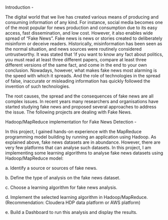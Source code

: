 Introduction - 

The digital world that we live has created various means of producing and consuming information of any kind. For instance, social media becomes one of the most 
popular for news production and consumption due to its easy access, fast dissemination, and low cost. However, it also enables wide spread of “Fake News”.
Fake news is news or stories created to deliberately misinform or deceive readers. Historically, misinformation has been seen as the normal situation, and news
sources were routinely considered untrustworthy. It was stated that ‘if you want to know any fact about politics, you must read at least three different papers,
compare at least three different versions of the same fact, and come in the end to your own conclusion. Nowadays, however, what makes fake news most alarming
is the speed with which it spreads. And the role of technologies in the spread of false, inaccurate or misleading information has quickly followed the invention of
such technologies.

The root causes, the spread and the consequences of fake news are all complex issues. In recent years many researchers and organisations have started studying
fake news and proposed several approaches to address the issue. The following projects are dealing with Fake News.

Hadoop/MapReduce implementation for Fake News Detection - 

In this project, I gained hands-on experience with the MapReduce programming model building by running an application using Hadoop. As explained above, fake news datasets are in abundance. However, there are very few platforms that can analyse such datasets. In this project, I am implementing some learning algorithms to analyse fake news datasets using Hadoop/MapReduce model:

a. Identify a source or sources of fake news.

b. Define the type of analysis on the fake news dataset.

c. Choose a learning algorithm for fake news analysis.

d. Implement the selected learning algorithm in Hadoop/MapReduce. (Recommendation: Cloudera HDP data platform or AWS platform)

e. Build a Dashboard to run this analysis and display the results.
